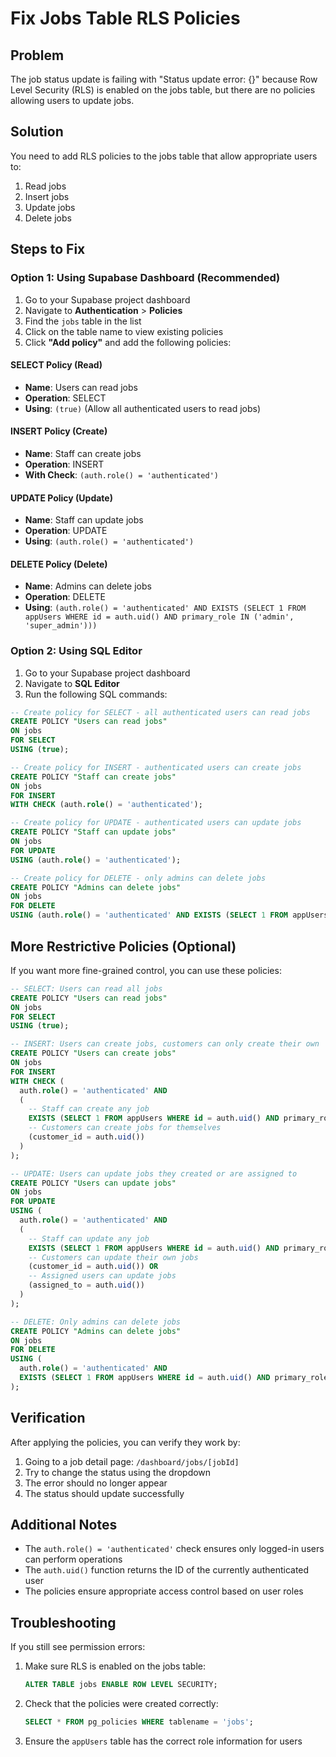 # Fix Jobs Table RLS Policies

## Problem
The job status update is failing with "Status update error: {}" because Row Level Security (RLS) is enabled on the jobs table, but there are no policies allowing users to update jobs.

## Solution
You need to add RLS policies to the jobs table that allow appropriate users to:
1. Read jobs
2. Insert jobs
3. Update jobs
4. Delete jobs

## Steps to Fix

### Option 1: Using Supabase Dashboard (Recommended)

1. Go to your Supabase project dashboard
2. Navigate to **Authentication** > **Policies**
3. Find the `jobs` table in the list
4. Click on the table name to view existing policies
5. Click **"Add policy"** and add the following policies:

#### SELECT Policy (Read)
- **Name**: Users can read jobs
- **Operation**: SELECT
- **Using**: `(true)` (Allow all authenticated users to read jobs)

#### INSERT Policy (Create)
- **Name**: Staff can create jobs
- **Operation**: INSERT
- **With Check**: `(auth.role() = 'authenticated')`

#### UPDATE Policy (Update)
- **Name**: Staff can update jobs
- **Operation**: UPDATE
- **Using**: `(auth.role() = 'authenticated')`

#### DELETE Policy (Delete)
- **Name**: Admins can delete jobs
- **Operation**: DELETE
- **Using**: `(auth.role() = 'authenticated' AND EXISTS (SELECT 1 FROM appUsers WHERE id = auth.uid() AND primary_role IN ('admin', 'super_admin')))`

### Option 2: Using SQL Editor

1. Go to your Supabase project dashboard
2. Navigate to **SQL Editor**
3. Run the following SQL commands:

```sql
-- Create policy for SELECT - all authenticated users can read jobs
CREATE POLICY "Users can read jobs" 
ON jobs 
FOR SELECT 
USING (true);

-- Create policy for INSERT - authenticated users can create jobs
CREATE POLICY "Staff can create jobs" 
ON jobs 
FOR INSERT 
WITH CHECK (auth.role() = 'authenticated');

-- Create policy for UPDATE - authenticated users can update jobs
CREATE POLICY "Staff can update jobs" 
ON jobs 
FOR UPDATE 
USING (auth.role() = 'authenticated');

-- Create policy for DELETE - only admins can delete jobs
CREATE POLICY "Admins can delete jobs" 
ON jobs 
FOR DELETE 
USING (auth.role() = 'authenticated' AND EXISTS (SELECT 1 FROM appUsers WHERE id = auth.uid() AND primary_role IN ('admin', 'super_admin')));
```

## More Restrictive Policies (Optional)

If you want more fine-grained control, you can use these policies:

```sql
-- SELECT: Users can read all jobs
CREATE POLICY "Users can read jobs" 
ON jobs 
FOR SELECT 
USING (true);

-- INSERT: Users can create jobs, customers can only create their own
CREATE POLICY "Users can create jobs" 
ON jobs 
FOR INSERT 
WITH CHECK (
  auth.role() = 'authenticated' AND 
  (
    -- Staff can create any job
    EXISTS (SELECT 1 FROM appUsers WHERE id = auth.uid() AND primary_role IN ('admin', 'staff', 'manager')) OR
    -- Customers can create jobs for themselves
    (customer_id = auth.uid())
  )
);

-- UPDATE: Users can update jobs they created or are assigned to
CREATE POLICY "Users can update jobs" 
ON jobs 
FOR UPDATE 
USING (
  auth.role() = 'authenticated' AND 
  (
    -- Staff can update any job
    EXISTS (SELECT 1 FROM appUsers WHERE id = auth.uid() AND primary_role IN ('admin', 'staff', 'manager')) OR
    -- Customers can update their own jobs
    (customer_id = auth.uid()) OR
    -- Assigned users can update jobs
    (assigned_to = auth.uid())
  )
);

-- DELETE: Only admins can delete jobs
CREATE POLICY "Admins can delete jobs" 
ON jobs 
FOR DELETE 
USING (
  auth.role() = 'authenticated' AND 
  EXISTS (SELECT 1 FROM appUsers WHERE id = auth.uid() AND primary_role IN ('admin', 'super_admin'))
);
```

## Verification

After applying the policies, you can verify they work by:

1. Going to a job detail page: `/dashboard/jobs/[jobId]`
2. Try to change the status using the dropdown
3. The error should no longer appear
4. The status should update successfully

## Additional Notes

- The `auth.role() = 'authenticated'` check ensures only logged-in users can perform operations
- The `auth.uid()` function returns the ID of the currently authenticated user
- The policies ensure appropriate access control based on user roles

## Troubleshooting

If you still see permission errors:

1. Make sure RLS is enabled on the jobs table:
   ```sql
   ALTER TABLE jobs ENABLE ROW LEVEL SECURITY;
   ```

2. Check that the policies were created correctly:
   ```sql
   SELECT * FROM pg_policies WHERE tablename = 'jobs';
   ```

3. Ensure the `appUsers` table has the correct role information for users